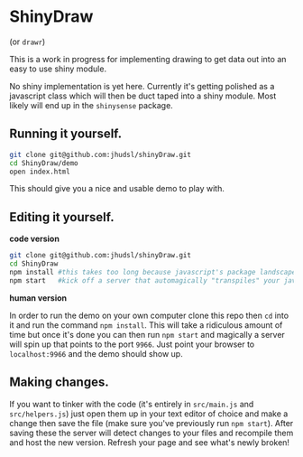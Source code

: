 # ShinyDraw

(or `drawr`)

This is a work in progress for implementing drawing to get data out into an easy to use shiny module.

No shiny implementation is yet here. Currently it's getting polished as a javascript class which will then be
duct taped into a shiny module. Most likely will end up in the `shinysense` package.

## Running it yourself.

```bash
git clone git@github.com:jhudsl/shinyDraw.git
cd ShinyDraw/demo
open index.html
```

This should give you a nice and usable demo to play with.


## Editing it yourself.

__code version__

```bash
git clone git@github.com:jhudsl/shinyDraw.git
cd ShinyDraw
npm install #this takes too long because javascript's package landscape is a bloated giant.
npm start   #kick off a server that automagically "transpiles" your javascript code into code that runs on any browser.
```
__human version__   

In order to run the demo on your own computer clone this repo then `cd` into it and run the command `npm install`.
This will take a ridiculous amount of time but once it's done you can then run `npm start` and magically a server will
spin up that points to the port `9966`. Just point your browser to `localhost:9966` and the demo should show up.

## Making changes.

If you want to tinker with the code (it's entirely in `src/main.js` and `src/helpers.js`) just open them up in your text editor of choice and make a change then save the file (make sure you've previously run `npm start`). After saving these the server will
detect changes to your files and recompile them and host the new version. Refresh your page and see what's newly broken!
